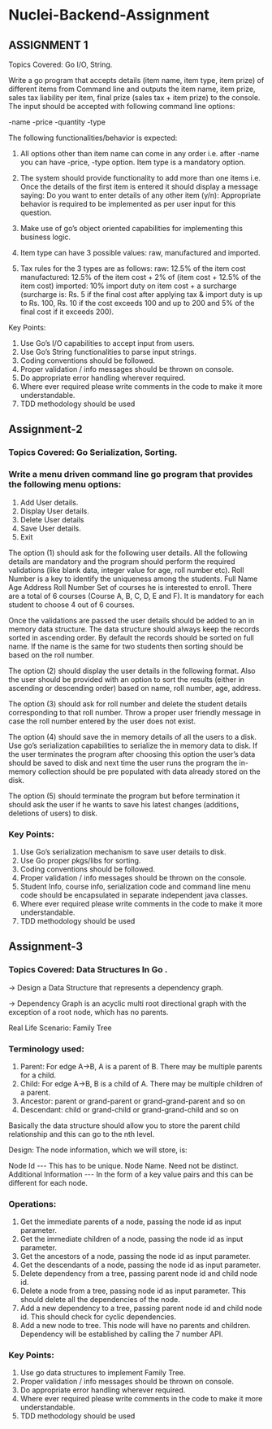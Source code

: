 # Nuclei-Backend-Assignment
## ASSIGNMENT 1
 
Topics Covered: Go I/O, String.
 
Write a go program that accepts details (item name, item type, item prize) of different items from Command line and outputs the item name, item prize, sales tax liability per item, final prize (sales tax + item prize) to the console. The input should be accepted with following command line options:

-name <first item name>
-price <price of first item>
-quantity <quantity of first item>
-type <type of first item>

The following functionalities/behavior is expected:
1. All options other than item name can come in any order i.e. after -name you can have -price, -type option. Item type is a mandatory option. 

2. The system should provide functionality to add more than one items i.e. Once the details of the first item is entered it should display a message saying:
Do you want to enter details of any other item (y/n):
Appropriate behavior is required to be implemented as per user input for this question.

3. Make use of go’s object oriented capabilities for implementing this business logic.

4. Item type can have 3 possible values: raw, manufactured and imported.

5. Tax rules for the 3 types are as follows:
    raw: 12.5% of the item cost
    manufactured: 12.5% of the item cost + 2% of (item cost + 12.5% of the item cost)
    imported: 10% import duty on item cost + a surcharge (surcharge is: Rs. 5 if the final cost after applying tax & import duty is up to Rs. 100, Rs. 10 if the cost exceeds 100 and up to 200 and 5% of the final cost if it exceeds 200).

Key Points:
1. Use Go’s I/O capabilities to accept input from users.
2. Use Go’s String functionalities to parse input strings.
3. Coding conventions should be followed.
4. Proper validation / info messages should be thrown on console.
5. Do appropriate error handling wherever required.
6. Where ever required please write comments in the code to make it more   understandable.
7. TDD methodology should be used

## Assignment-2

### Topics Covered: Go Serialization, Sorting.
 
### Write a menu driven command line go program that provides the following menu options:
1. Add User details.
2. Display User details.
3. Delete User details
4. Save User details.
5. Exit

The option (1) should ask for the following user details. All the following details are mandatory and the program should perform the required validations (like blank data, integer value for age, roll number etc). Roll Number is a key to identify the uniqueness among the students.
Full Name
Age
Address
Roll Number
Set of courses he is interested to enroll. There are a total of 6 courses (Course A, B, C, D, E and F). It is mandatory for each student to choose 4 out of 6 courses.
	
Once the validations are passed the user details should be added to an in memory data structure. The data structure should always keep the records sorted in ascending order. By default the records should be sorted on full name. If the name is the same for two students then sorting should be based on the roll number.
 
The option (2) should display the user details in the following format. Also the user should be provided with an option to sort the results (either in ascending or descending order) based on name, roll number, age, address.

The option (3) should ask for roll number and delete the student details corresponding to that roll number. Throw a proper user friendly message in case the roll number entered by the user does not exist.
 
The option (4) should save the in memory details of all the users to a disk. Use go’s serialization capabilities to serialize the in memory data to disk. If the user terminates the program after choosing this option the user’s data should be saved to disk and next time the user runs the program the in-memory collection should be pre populated with data already stored on the disk. 
 
The option (5) should terminate the program but before termination it should ask the user if he wants to save his latest changes (additions, deletions of users) to disk.

### Key Points:
1. Use Go’s serialization mechanism to save user details to disk.
2. Use Go proper pkgs/libs  for sorting.
3. Coding conventions should be followed.
4. Proper validation / info messages should be thrown on the console.
5. Student Info, course info, serialization code and command line menu code should be encapsulated in separate independent java classes. 
6. Where ever required please write comments in the code to make it more understandable.
7. TDD methodology should be used

## Assignment-3
### Topics Covered: Data Structures In Go .
 
-> Design a Data Structure that represents a dependency graph.

-> Dependency Graph is an acyclic multi root directional graph with the exception of a root node, which has no parents.
 
Real Life Scenario:
Family Tree

### Terminology used:
1. Parent: For edge A->B, A is a parent of B. There may be multiple parents for a child.
2. Child: For edge A->B, B is a child of A. There may be multiple children of a parent.
3. Ancestor: parent or grand-parent or grand-grand-parent and so on
4. Descendant: child or grand-child or grand-grand-child and so on

Basically the data structure should allow you to store the parent child relationship and this can go to the nth level.
 
Design:
The node information, which we will store, is:

Node Id --- This has to be unique.
Node Name. Need not be distinct.
Additional Information --- In the form of a key value pairs and this can be different for each node.
 
### Operations:
1. Get the immediate parents of a node, passing the node id as input parameter.
2. Get the immediate children of a node, passing the node id as input parameter.
3. Get the ancestors of a node, passing the node id as input parameter.
4. Get the descendants of a node, passing the node id as input parameter.
5. Delete dependency from a tree, passing parent node id and child node id.
6. Delete a node from a tree, passing node id as input parameter. This should delete all the dependencies of the node.
7. Add a new dependency to a tree, passing parent node id and child node id. This should check for cyclic   dependencies.
8. Add a new node to tree. This node will have no parents and children. Dependency will be established by calling the 7 number API.
 
### Key Points:
1. Use go data structures to implement Family Tree.
2. Proper validation / info messages should be thrown on console.
3. Do appropriate error  handling wherever required.
4. Where ever required please write comments in the code to make it more understandable.
5. TDD methodology should be used